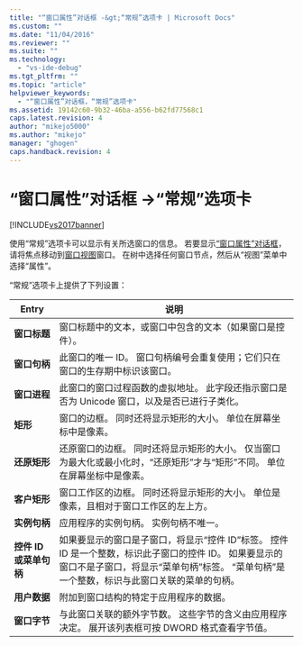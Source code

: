 ```yaml
---
title: "“窗口属性”对话框 -&gt;“常规”选项卡 | Microsoft Docs"
ms.custom: ""
ms.date: "11/04/2016"
ms.reviewer: ""
ms.suite: ""
ms.technology: 
  - "vs-ide-debug"
ms.tgt_pltfrm: ""
ms.topic: "article"
helpviewer_keywords: 
  - "“窗口属性”对话框，“常规”选项卡"
ms.assetid: 19142c60-9b32-46ba-a556-b62fd77568c1
caps.latest.revision: 4
author: "mikejo5000"
ms.author: "mikejo"
manager: "ghogen"
caps.handback.revision: 4
---
```

# “窗口属性”对话框 -&gt;“常规”选项卡
[!INCLUDE[vs2017banner](../code-quality/includes/vs2017banner.md)]

使用“常规”选项卡可以显示有关所选窗口的信息。  若要显示[“窗口属性”对话框](../debugger/window-properties-dialog-box.md)，请将焦点移动到[窗口视图](../debugger/windows-view.md)窗口。  在树中选择任何窗口节点，然后从“视图”菜单中选择“属性”。  
  
 “常规”选项卡上提供了下列设置：  
  
|Entry|说明|  
|-----------|--------|  
|**窗口标题**|窗口标题中的文本，或窗口中包含的文本（如果窗口是控件）。|  
|**窗口句柄**|此窗口的唯一 ID。  窗口句柄编号会重复使用；它们只在窗口的生存期中标识该窗口。|  
|**窗口进程**|此窗口的窗口过程函数的虚拟地址。  此字段还指示窗口是否为 Unicode 窗口，以及是否已进行子类化。|  
|**矩形**|窗口的边框。  同时还将显示矩形的大小。  单位在屏幕坐标中是像素。|  
|**还原矩形**|还原窗口的边框。  同时还将显示矩形的大小。  仅当窗口为最大化或最小化时，“还原矩形”才与“矩形”不同。  单位在屏幕坐标中是像素。|  
|**客户矩形**|窗口工作区的边框。  同时还将显示矩形的大小。  单位是像素，且相对于窗口工作区的左上方。|  
|**实例句柄**|应用程序的实例句柄。  实例句柄不唯一。|  
|**控件 ID 或菜单句柄**|如果要显示的窗口是子窗口，将显示“控件 ID”标签。  控件 ID 是一个整数，标识此子窗口的控件 ID。  如果要显示的窗口不是子窗口，将显示“菜单句柄”标签。  “菜单句柄”是一个整数，标识与此窗口关联的菜单的句柄。|  
|**用户数据**|附加到窗口结构的特定于应用程序的数据。|  
|**窗口字节**|与此窗口关联的额外字节数。  这些字节的含义由应用程序决定。  展开该列表框可按 DWORD 格式查看字节值。|